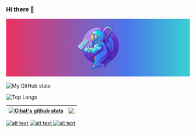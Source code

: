 ### Hi there 👋

![Screen Shot](imgs/SpaceMan.png)


![My GitHub stats](https://github-readme-stats.vercel.app/api?username=CihatKOCAK&theme=synthwave&show_icons=true&count_private=true "My GitHub stats")

![Top Langs](https://github-readme-stats.vercel.app/api/top-langs/?username=CihatKOCAK&theme=synthwave "My Top Languages Card")

| <a href="https://github.com/CihatKOCAK/github-readme-stats"><img align="center" src="https://github-readme-stats.vercel.app/api?username=CihatKOCAK&show_icons=true&include_all_commits=true&theme=buefy&hide_border=true" alt="Cihat's github stats" /></a> | <a href="https://github.com/CihatKOCAK/github-readme-stats"><img align="center" src="https://github-readme-stats.vercel.app/api/top-langs/?username=CihatKOCAK&layout=compact&theme=buefy&hide_border=true" /></a> |
| ------------- | ------------- |

<a href="https://www.linkedin.com/in/cihat-kocakk/"> ![alt text](https://img.shields.io/badge/-LinkedIn-0e76a8?style=plastic&logo=linkedIn)</a>
<a href="https://twitter.com/davsanavi">![alt text](https://img.shields.io/badge/-Twitter-1DA1F2?style=plastic&logo=Twitter) </a>
<a href="https://www.instagram.com/cihatkocakk/">![alt text](https://img.shields.io/badge/-Instagram-833AB4?style=plastic&logo=Instagram)</a>

<!--
**CihatKOCAK/CihatKOCAK** is a ✨ _special_ ✨ repository because its `README.md` (this file) appears on your GitHub profile.

Here are some ideas to get you started:

- 🔭 I’m currently working on ...
- 🌱 I’m currently learning ...
- 👯 I’m looking to collaborate on ...
- 🤔 I’m looking for help with ...
- 💬 Ask me about ...
- 📫 How to reach me: ...
- 😄 Pronouns: ...
- ⚡ Fun fact: ...
-->
